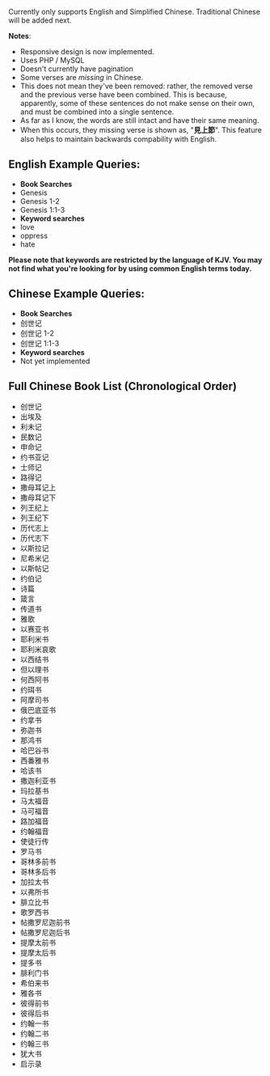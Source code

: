 Currently only supports English and Simplified Chinese. Traditional Chinese will be added next.

**Notes**:

 - Responsive design is now implemented.
 - Uses PHP / MySQL
 - Doesn't currently have pagination
 - Some verses are *missing* in Chinese. 
  - This does not mean they've been removed: rather, the removed verse and the previous verse have been combined. This is because, apparently, some of these sentences do not make sense on their own, and must be combined into a single sentence. 
  - As far as I know, the words are still intact and have their same meaning. 
  - When this occurs, they missing verse is shown as, "**見上節**". This feature also helps to maintain backwards compability with English.

## English Example Queries: ##

 - **Book Searches**
  - Genesis 
  - Genesis 1-2
  - Genesis 1:1-3
 - **Keyword searches**
  - love 
  - oppress
  - hate
 
**Please note that keywords are restricted by the language of KJV. You may not find what you're looking for by using common English terms today.**
 
## Chinese Example Queries: ##

 - **Book Searches**
  - 创世记 
  - 创世记 1-2
  - 创世记 1:1-3
 - **Keyword searches**
  - Not yet implemented

## Full Chinese Book List (Chronological Order) ##

 - 创世记
 - 出埃及
 - 利未记
 - 民数记
 - 申命记
 - 约书亚记
 - 士师记
 - 路得记
 - 撒母耳记上
 - 撒母耳记下
 - 列王纪上
 - 列王纪下
 - 历代志上
 - 历代志下
 - 以斯拉记
 - 尼希米记
 - 以斯帖记
 - 约伯记
 - 诗篇
 - 箴言
 - 传道书
 - 雅歌
 - 以赛亚书
 - 耶利米书
 - 耶利米哀歌
 - 以西结书
 - 但以理书
 - 何西阿书
 - 约珥书
 - 阿摩司书
 - 俄巴底亚书
 - 约拿书
 - 弥迦书
 - 那鸿书
 - 哈巴谷书
 - 西番雅书
 - 哈该书
 - 撒迦利亚书
 - 玛拉基书
 - 马太福音
 - 马可福音
 - 路加福音
 - 约翰福音
 - 使徒行传
 - 罗马书
 - 哥林多前书
 - 哥林多后书
 - 加拉太书
 - 以弗所书
 - 腓立比书
 - 歌罗西书
 - 帖撒罗尼迦前书
 - 帖撒罗尼迦后书
 - 提摩太前书
 - 提摩太后书
 - 提多书
 - 腓利门书
 - 希伯来书
 - 雅各书
 - 彼得前书
 - 彼得后书
 - 约翰一书
 - 约翰二书
 - 约翰三书
 - 犹大书
 - 启示录
